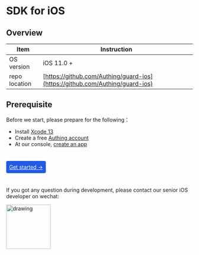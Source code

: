 # SDK for iOS

<LastUpdated/>

## Overview

|   Item   |           Instruction                              |
| -------- | ------------------------------------------- |
| OS version | iOS 11.0 + 
| repo location | [https://github.com/Authing/guard-ios](https://github.com/Authing/guard-ios) |

## Prerequisite

Before we start, please prepare for the following：

- Install [Xcode 13](https://developer.apple.com/xcode/)
- Create a free [Authing account](https://www.authing.cn/)
- At our console, [create an app](https://docs.authing.cn/v2/guides/app/create-app.html)

<br>

<span style="background-color: #215ae5;a:link:color:#FFF;padding:8px;border-radius: 4px;"><a href="./quick.html" style="color:#FFF;">Get started →</a>
</span>

<br>

If you got any question during development, please contact our senior iOS developer on wechat:

<img src="./images/jnMarsWechat.png" alt="drawing" width="120" height="120"/>